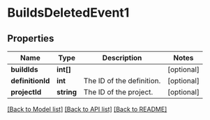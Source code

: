 # BuildsDeletedEvent1

## Properties
Name | Type | Description | Notes
------------ | ------------- | ------------- | -------------
**buildIds** | **int[]** |  | [optional] 
**definitionId** | **int** | The ID of the definition. | [optional] 
**projectId** | **string** | The ID of the project. | [optional] 

[[Back to Model list]](../README.md#documentation-for-models) [[Back to API list]](../README.md#documentation-for-api-endpoints) [[Back to README]](../README.md)


